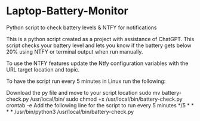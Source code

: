 # Laptop-Battery-Monitor
Python script to check battery levels &amp; NTFY for notifications

This is a python script created as a project with assistance of ChatGPT.
This script checks your battery level and lets you know if the battery gets below 20% using NTFY or terminal output when run manually.

To use the NTFY features update the Ntfy configuration variables with the URL target location and topic.

To have the script run every 5 minutes in Linux run the following:

Download the py file and move to your script location
sudo mv battery-check.py /usr/local/bin/
sudo chmod +x /usr/local/bin/battery-check.py
crontab -e
Add the following line for the script to run every 5 minutes
*/5 * * * * /usr/bin/python3 /usr/local/bin/battery-check.py
